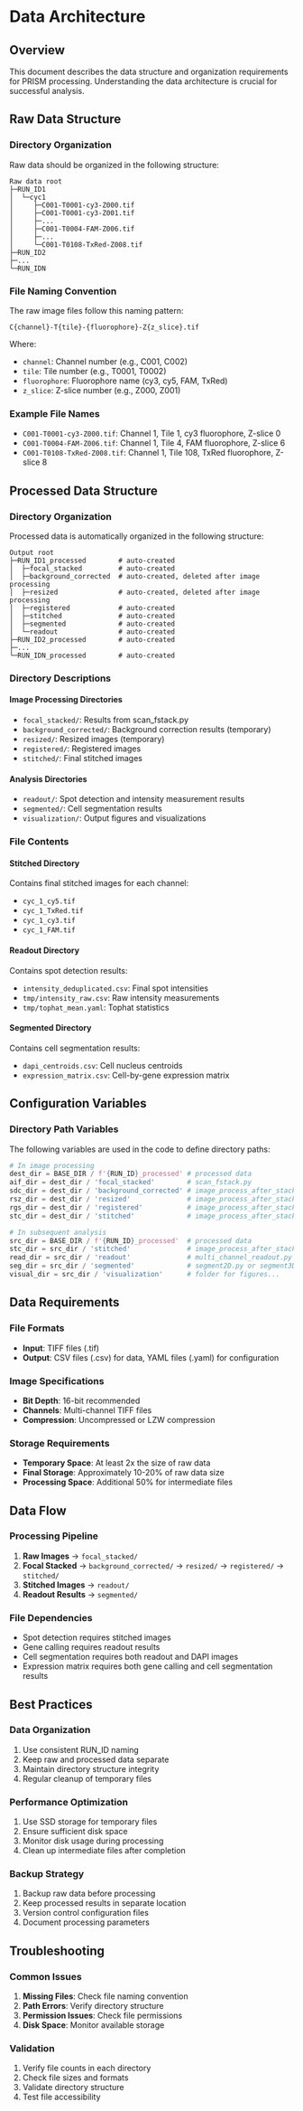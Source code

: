 # Data Architecture

## Overview

This document describes the data structure and organization requirements for PRISM processing. Understanding the data architecture is crucial for successful analysis.

## Raw Data Structure

### Directory Organization

Raw data should be organized in the following structure:

```shell
Raw data root
├─RUN_ID1
│  └─cyc1
│     ├─C001-T0001-cy3-Z000.tif
│     ├─C001-T0001-cy3-Z001.tif
│     ├─...
│     ├─C001-T0004-FAM-Z006.tif
│     ├─...
│     └─C001-T0108-TxRed-Z008.tif
├─RUN_ID2
├─...
└─RUN_IDN
```

### File Naming Convention

The raw image files follow this naming pattern:
```
C{channel}-T{tile}-{fluorophore}-Z{z_slice}.tif
```

Where:
- `channel`: Channel number (e.g., C001, C002)
- `tile`: Tile number (e.g., T0001, T0002)
- `fluorophore`: Fluorophore name (cy3, cy5, FAM, TxRed)
- `z_slice`: Z-slice number (e.g., Z000, Z001)

### Example File Names
- `C001-T0001-cy3-Z000.tif`: Channel 1, Tile 1, cy3 fluorophore, Z-slice 0
- `C001-T0004-FAM-Z006.tif`: Channel 1, Tile 4, FAM fluorophore, Z-slice 6
- `C001-T0108-TxRed-Z008.tif`: Channel 1, Tile 108, TxRed fluorophore, Z-slice 8

## Processed Data Structure

### Directory Organization

Processed data is automatically organized in the following structure:

```shell
Output root
├─RUN_ID1_processed        # auto-created
│  ├─focal_stacked         # auto-created
│  ├─background_corrected  # auto-created, deleted after image processing
│  ├─resized               # auto-created, deleted after image processing
│  ├─registered            # auto-created
│  ├─stitched              # auto-created
│  ├─segmented             # auto-created
│  └─readout               # auto-created
├─RUN_ID2_processed        # auto-created
├─...
└─RUN_IDN_processed        # auto-created
```

### Directory Descriptions

#### Image Processing Directories
- `focal_stacked/`: Results from scan_fstack.py
- `background_corrected/`: Background correction results (temporary)
- `resized/`: Resized images (temporary)
- `registered/`: Registered images
- `stitched/`: Final stitched images

#### Analysis Directories
- `readout/`: Spot detection and intensity measurement results
- `segmented/`: Cell segmentation results
- `visualization/`: Output figures and visualizations

### File Contents

#### Stitched Directory
Contains final stitched images for each channel:
- `cyc_1_cy5.tif`
- `cyc_1_TxRed.tif`
- `cyc_1_cy3.tif`
- `cyc_1_FAM.tif`

#### Readout Directory
Contains spot detection results:
- `intensity_deduplicated.csv`: Final spot intensities
- `tmp/intensity_raw.csv`: Raw intensity measurements
- `tmp/tophat_mean.yaml`: Tophat statistics

#### Segmented Directory
Contains cell segmentation results:
- `dapi_centroids.csv`: Cell nucleus centroids
- `expression_matrix.csv`: Cell-by-gene expression matrix

## Configuration Variables

### Directory Path Variables

The following variables are used in the code to define directory paths:

```python
# In image processing
dest_dir = BASE_DIR / f'{RUN_ID}_processed' # processed data
aif_dir = dest_dir / 'focal_stacked'        # scan_fstack.py
sdc_dir = dest_dir / 'background_corrected' # image_process_after_stack.py
rsz_dir = dest_dir / 'resized'              # image_process_after_stack.py
rgs_dir = dest_dir / 'registered'           # image_process_after_stack.py
stc_dir = dest_dir / 'stitched'             # image_process_after_stack.py

# In subsequent analysis
src_dir = BASE_DIR / f'{RUN_ID}_processed'  # processed data
stc_dir = src_dir / 'stitched'              # image_process_after_stack.py
read_dir = src_dir / 'readout'              # multi_channel_readout.py
seg_dir = src_dir / 'segmented'             # segment2D.py or segment3D.py or expression_matrix.py
visual_dir = src_dir / 'visualization'      # folder for figures...
```

## Data Requirements

### File Formats
- **Input**: TIFF files (.tif)
- **Output**: CSV files (.csv) for data, YAML files (.yaml) for configuration

### Image Specifications
- **Bit Depth**: 16-bit recommended
- **Channels**: Multi-channel TIFF files
- **Compression**: Uncompressed or LZW compression

### Storage Requirements
- **Temporary Space**: At least 2x the size of raw data
- **Final Storage**: Approximately 10-20% of raw data size
- **Processing Space**: Additional 50% for intermediate files

## Data Flow

### Processing Pipeline
1. **Raw Images** → `focal_stacked/`
2. **Focal Stacked** → `background_corrected/` → `resized/` → `registered/` → `stitched/`
3. **Stitched Images** → `readout/`
4. **Readout Results** → `segmented/`

### File Dependencies
- Spot detection requires stitched images
- Gene calling requires readout results
- Cell segmentation requires both readout and DAPI images
- Expression matrix requires both gene calling and cell segmentation results

## Best Practices

### Data Organization
1. Use consistent RUN_ID naming
2. Keep raw and processed data separate
3. Maintain directory structure integrity
4. Regular cleanup of temporary files

### Performance Optimization
1. Use SSD storage for temporary files
2. Ensure sufficient disk space
3. Monitor disk usage during processing
4. Clean up intermediate files after completion

### Backup Strategy
1. Backup raw data before processing
2. Keep processed results in separate location
3. Version control configuration files
4. Document processing parameters

## Troubleshooting

### Common Issues
1. **Missing Files**: Check file naming convention
2. **Path Errors**: Verify directory structure
3. **Permission Issues**: Check file permissions
4. **Disk Space**: Monitor available storage

### Validation
1. Verify file counts in each directory
2. Check file sizes and formats
3. Validate directory structure
4. Test file accessibility

